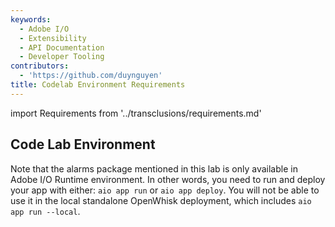 ```yaml
---
keywords:
  - Adobe I/O
  - Extensibility
  - API Documentation
  - Developer Tooling
contributors:
  - 'https://github.com/duynguyen'
title: Codelab Environment Requirements
---
```


import Requirements from '../transclusions/requirements.md'

<Requirements/>

## Code Lab Environment

Note that the alarms package mentioned in this lab is only available in Adobe I/O Runtime environment. In other words, you need to run and deploy your app with either: `aio app run` or `aio app deploy`. You will not be able to use it in the local standalone OpenWhisk deployment, which includes `aio app run --local`.  

